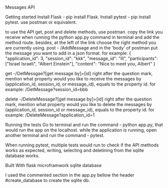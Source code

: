 Messages API

Getting started
Install Flask - pip install Flask.
Install pytest - pip install pytest.
use postman or equivalent.

to use the API get, post and delete methods, use postman. 
copy the link you receive when running the python app.py command in terminal and add the method route. besides, at the left of the link choose the right method you are currently using.
post - /AddMessage and in the 'body' of postman put the message you want to add in a json format. for example:
{
        "application_id": 3,
        "session_id": "kkk",
        "message_id": "lll",
        "participants": ["Israel Israeli", "Albert Einstein"],
        "content": "Nice to meet you, Albert"
}

get -/GetMessgae?[get message by]=[id]
right after the question mark, mention what property would you like to receive the messages by (application_id, session_id, or message_id), equals to the property id.
for example: /GetMessage?session_id=bbb

delete -/DeleteMessage?[get message by]=[id] right after the question mark, mention what property would you like to delete the messages by (application_id, session_id or message_id), equals to the property id.
for example: /DeleteMessage?application_id=1

Running the tests
Go to terminal and run the command - python app.py, that would run the app on the localhost.
while the application is running, open another terminal and run the command - pytest.

When running pytest, multiple tests would run to check if the API methods works as expected, writing, selecting and deletining from the sqlite database works. 

Built With
flask microframwork
sqlite database

I used the commented section in the app.py bellow the header #create_database to create the sqlite db.